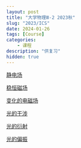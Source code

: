 ```yaml
---
layout: post
title: "大学物理Ⅲ-2 2023秋"
slug: "2023/ICS"
date: 2024-01-26
tags: [Course]
categories:
    - 课程
description: "供复习"
hidden: true
---
```


[静电场]()

[稳恒磁场]()

[变化的电磁场]()

[光的干涉]()

[光的衍射]()

[光的偏振]()